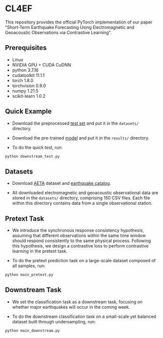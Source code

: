 # CL4EF

This repository provides the official PyTorch implementation of our paper "Short-Term Earthquake Forecasting Using Electromagnetic and Geoacoustic Observations via Contrastive Learning".

## Prerequisites

- Linux
- NVIDIA GPU + CUDA CuDNN
- python 3.7.16
- cudatoolkit 11.1.1
- torch 1.8.0
- torchvision 0.9.0
- numpy 1.21.5
- scikit-learn 1.0.2

## Quick Example

- Download the preprocessed [test set](https://drive.google.com/file/d/1xAKkkElaHxJgbGqsVcpSoOIJrjWEXWnA/view?usp=sharing) and put it in the `datasets/` directory.

- Download the pre-trained [model](https://drive.google.com/file/d/16ByM4Bv8ukbfjnAVIHZ3kVX8R1pUDZ2v/view?usp=sharing) and put it in the `results/` directory.

- To do the quick test, run:

```bash
python downstream_test.py
```

## Datasets

- Download [AETA](https://platform.aeta.cn/zh-CN/competitionpage/download) dataset and [earthquake catalog](https://news.ceic.ac.cn/index.html?time=1704271080).

- All downloaded electromagnetic and geoacoustic observational data are stored in the `datasets/` directory, comprising 150 CSV files. Each file within this directory contains data from a single observational station.


## Pretext Task

- We introduce the synchronous response consistency hypothesis, assuming that different observations within the same time window should respond consistently to the same physical process. Following this hypothesis, we design a contrastive loss to perform contrastive learning in the pretext task.

- To do the pretext prediction task on a large-scale dataset composed of all samples, run:

```python
python main_pretext.py
```

## Downstream Task

- We set the classification task as a downstream task, focusing on whether major earthquakes will occur in the coming week.

- To do the downstream classification task on a small-scale yet balanced dataset built through undersampling, run:

```python
python main_downstream.py
```